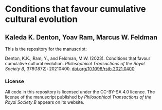 # Conditions that favour cumulative cultural evolution
## Kaleda K. Denton, Yoav Ram, Marcus W. Feldman

This is the repository for the manuscript: 

Denton, K.K., Ram, Y., and Feldman, M.W. (2023). Conditions that favour cumulative cultural evolution. <i>Philosophical Transactions of the Royal Society B</i>, 378(1872): 20210400. [doi.org/10.1098/rstb.2021.0400](https://royalsocietypublishing.org/doi/10.1098/rstb.2021.0400)

### License 

All code in this repository is licensed under the CC-BY-SA 4.0 licence. The license of the manuscript published by <i>Philosophical Transactions of the Royal Society B</i> appears on its website. 
